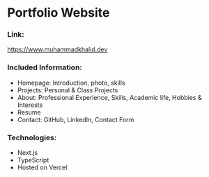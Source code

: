 # Portfolio Website

### Link:

https://www.muhammadkhalid.dev

### Included Information:

- Homepage: Introduction, photo, skills
- Projects: Personal & Class Projects
- About: Professional Experience, Skills, Academic life, Hobbies & Interests
- Resume
- Contact: GitHub, LinkedIn, Contact Form

### Technologies:

- Next.js
- TypeScript
- Hosted on Vercel
